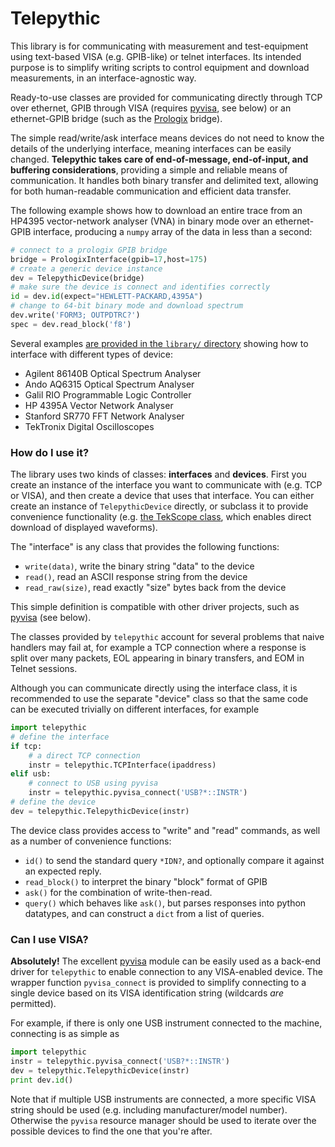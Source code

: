 # Telepythic #

This library is for communicating with measurement and test-equipment using text-based VISA (e.g. GPIB-like) or telnet interfaces. Its intended purpose is to simplify writing scripts to control equipment and download measurements, in an interface-agnostic way.

Ready-to-use classes are provided for communicating directly through TCP over ethernet, GPIB through VISA (requires [pyvisa], see below) or an ethernet-GPIB bridge (such as the [Prologix] bridge).

The simple read/write/ask interface means devices do not need to know the details of the underlying interface, meaning interfaces can be easily changed.
**Telepythic takes care of end-of-message, end-of-input, and buffering considerations**, providing a simple and reliable means of communication.
It handles both binary transfer and delimited text, allowing for both human-readable communication and efficient data transfer.

The following example shows how to download an entire trace from an HP4395 vector-network analyser (VNA) in binary mode over an ethernet-GPIB interface, producing a `numpy` array of the data in less than a second:
```python
# connect to a prologix GPIB bridge
bridge = PrologixInterface(gpib=17,host=175)
# create a generic device instance
dev = TelepythicDevice(bridge)
# make sure the device is connect and identifies correctly
id = dev.id(expect="HEWLETT-PACKARD,4395A")
# change to 64-bit binary mode and download spectrum
dev.write('FORM3; OUTPDTRC?')
spec = dev.read_block('f8')
```

Several examples [are provided in the `library/` directory][library] showing how to interface with different types of device:
* Agilent 86140B Optical Spectrum Analyser
* Ando AQ6315 Optical Spectrum Analyser
* Galil RIO Programmable Logic Controller
* HP 4395A Vector Network Analyser
* Stanford SR770 FFT Network Analyser
* TekTronix Digital Oscilloscopes

   
### How do I use it? ###

The library uses two kinds of classes: **interfaces** and **devices**.
First you create an instance of the interface you want to communicate with (e.g. TCP or VISA), and then create a device that uses that interface.
You can either create an instance of `TelepythicDevice` directly, or subclass it to provide convenience functionality (e.g. [the TekScope class][tekscope], which enables direct download of displayed waveforms).

The "interface" is any class that provides the following functions:
* `write(data)`, write the binary string "data" to the device
* `read()`, read an ASCII response string from the device
* `read_raw(size)`, read exactly "size" bytes back from the device

This simple definition is compatible with other driver projects, such as [pyvisa][pyvisa] (see below).

The classes provided by `telepythic` account for several problems that naive handlers may fail at, for example a TCP connection where a response is split over many packets, EOL appearing in binary transfers, and EOM in Telnet sessions.

Although you can communicate directly using the interface class, it is recommended to use the separate "device" class so that the same code can be executed trivially on different interfaces, for example
```python
import telepythic
# define the interface
if tcp:
    # a direct TCP connection
	instr = telepythic.TCPInterface(ipaddress)
elif usb:
    # connect to USB using pyvisa
    instr = telepythic.pyvisa_connect('USB?*::INSTR')
# define the device
dev = telepythic.TelepythicDevice(instr)
```

The device class provides access to "write" and "read" commands, as well as a number of convenience functions:
* `id()` to send the standard query `*IDN?`, and optionally compare it against an expected reply.
* `read_block()` to interpret the binary "block" format of GPIB
* `ask()` for the combination of write-then-read.
* `query()` which behaves like `ask()`, but parses responses into python datatypes, and can construct a `dict` from a list of queries.



### Can I use VISA? ###

**Absolutely!** The excellent [pyvisa] module can be easily used as a back-end driver for `telepythic` to enable connection to any VISA-enabled device.
The wrapper function `pyvisa_connect` is provided to simplify connecting to a single device based on its VISA identification string (wildcards _are_ permitted).

For example, if there is only one USB instrument connected to the machine, connecting is as simple as
```python
import telepythic
instr = telepythic.pyvisa_connect('USB?*::INSTR')
dev = telepythic.TelepythicDevice(instr)
print dev.id()
```
Note that if multiple USB instruments are connected, a more specific VISA string should be used (e.g. including manufacturer/model number).
Otherwise the `pyvisa` resource manager should be used to iterate over the possible devices to find the one that you're after.

[pyvisa]: http://pyvisa.readthedocs.io/
[prologix]: http://prologix.biz/gpib-ethernet-controller.html
[library]: https://bitbucket.org/martijnj/telepythic/src/default/library/
[tekscope]: https://bitbucket.org/martijnj/telepythic/src/default/library/tekscope.py